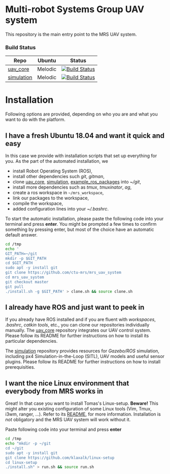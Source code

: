 # Multi-robot Systems Group UAV system

This repository is the main entry point to the MRS UAV system.

### Build Status

| Repo | Ubuntu | Status |
|---|---|---|
| [uav_core](https://github.com/ctu-mrs/uav_core) | Melodic | [![Build Status](https://travis-ci.com/ctu-mrs/uav_core.svg?branch=master)](https://travis-ci.com/ctu-mrs/uav_core) |
| [simulation](https://github.com/ctu-mrs/simulation) | Melodic | [![Build Status](https://travis-ci.com/ctu-mrs/simulation.svg?branch=master)](https://travis-ci.com/ctu-mrs/simulation) |

# Installation

Following options are provided, depending on who you are and what you want to do with the platform.

## I have a fresh Ubuntu 18.04 and want it quick and easy

In this case we provide with installation scripts that set up everything for you.
As the part of the automated installation, we
* install Robot Operating System (ROS),
* install other dependencies such *git*, *gitman*,
* clone [uav_core](https://github.com/ctu-mrs/uav_core), [simulation](https://github.com/ctu-mrs/simulation), [example_ros_packages](https://github.com/ctu-mrs/example_ros_packages) into *~/git*,
* install more dependencies such as *tmux*, *tmuxinator*, *ag*,
* create a ros workspace in ```~/mrs_workspace```,
* link our packages to the workspace,
* compile the workspace,
* added configuration lines into your *~/.bashrc*.

To start the automatic installation, please paste the following code into your terminal and press **enter**.
You might be prompted a few times to confirm something by pressing enter, but most of the choice have an automatic default answer.
```bash
cd /tmp
echo '
GIT_PATH=~/git
mkdir -p $GIT_PATH
cd $GIT_PATH
sudo apt -y install git
git clone https://github.com/ctu-mrs/mrs_uav_system
cd mrs_uav_system
git checkout master
git pull
./install.sh -g $GIT_PATH' > clone.sh && source clone.sh
```

## I already have ROS and just want to peek in

If you already have ROS installed and if you are fluent with *workspaces*, *.bashrc*, *catkin tools*, etc., you can clone our repositories individually manually.
The [uav_core](https://github.com/ctu-mrs/uav_core) repository integrates our UAV control system.
Please follow its README for further instructions on how to install its particular dependencies.

The [simulation](https://github.com/ctu-mrs/simulation) repository provides resources for *Gazebo/ROS* simulation, including px4 Simulation-in-the-Loop (SITL), UAV models and useful sensor plugins.
Please follow its README for further instructions on how to install prerequisities.

## I want the nice Linux environment that everybody from MRS works in

Great! In that case you want to install Tomas's Linux-setup.
**Beware!** This might alter you existing configuration of some Linux tools (Vim, Tmux, i3wm, ranger, ...).
Refer to its [README](https://github.com/klaxalk/linux-setup/blob/master/README.md), for more information.
Installation is *not* obligatory and the MRS UAV system will work without it.

Paste following code into your terminal and press **enter**
```bash
cd /tmp
echo "mkdir -p ~/git
cd ~/git
sudo apt -y install git
git clone https://github.com/klaxalk/linux-setup
cd linux-setup
./install.sh" > run.sh && source run.sh
```
